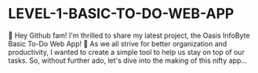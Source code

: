 # LEVEL-1-BASIC-TO-DO-WEB-APP
📝 Hey Github fam! I'm thrilled to share my latest project, the Oasis InfoByte Basic To-Do Web App! 🌟 As we all strive for better organization and productivity, I wanted to create a simple tool to help us stay on top of our tasks. So, without further ado, let's dive into the making of this nifty app...

